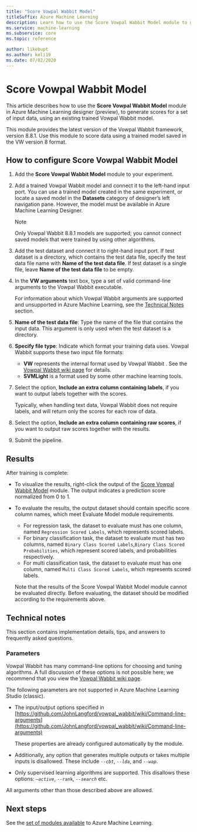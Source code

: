 ```yaml
---
title: "Score Vowpal Wabbit Model"
titleSuffix: Azure Machine Learning
description: Learn how to use the Score Vowpal Wabbit Model module to generate scores for a set of input data, using an existing trained Vowpal Wabbit model.  
ms.service: machine-learning
ms.subservice: core
ms.topic: reference

author: likebupt
ms.author: keli19
ms.date: 07/02/2020
---
```

# Score Vowpal Wabbit Model
This article describes how to use the **Score Vowpal Wabbit Model** module in Azure Machine Learning designer (preview), to generate scores for a set of input data, using an existing trained Vowpal Wabbit model.  

This module provides the latest version of the Vowpal Wabbit framework, version 8.8.1. Use this module to score data using a trained model saved in the VW version 8 format.  

## How to configure Score Vowpal Wabbit Model

1.  Add the **Score Vowpal Wabbit Model** module to your experiment.  
  
2.  Add a trained Vowpal Wabbit model and connect it to the left-hand input port. You can use a trained model created in the same experiment, or locate a saved model in the **Datasets** category of designer’s left navigation pane. However, the model must be available in Azure Machine Learning Designer.  
  
    > [!NOTE]
    > Only Vowpal Wabbit 8.8.1 models are supported; you cannot connect saved models that were trained by using other algorithms.
  
3.  Add the test dataset and connect it to right-hand input port. If test dataset is a directory, which contains the test data file, specify the test data file name with **Name of the test data file**. If test dataset is a single file, leave **Name of the test data file** to be empty.

4. In the **VW arguments** text box, type a set of valid command-line arguments to the Vowpal Wabbit executable.  

    For information about which Vowpal Wabbit arguments are supported and unsupported in Azure Machine Learning, see the [Technical Notes](#technical-notes) section.  

5.  **Name of the test data file**: Type the name of the file that contains the input data. This argument is only used when the test dataset is a directory.

6. **Specify file type**: Indicate which format your training data uses. Vowpal Wabbit supports these two input file formats:  

   - **VW** represents the internal format used by  Vowpal Wabbit . See the [Vowpal Wabbit wiki page](https://github.com/JohnLangford/vowpal_wabbit/wiki/Input-format) for details. 
   - **SVMLight** is a format used by some other machine learning tools. 

7. Select the option, **Include an extra column containing labels**, if you want to output labels together with the scores.  

   Typically, when handling text data, Vowpal Wabbit does not require labels, and will return only the scores for each row of data.  

8. Select the option, **Include an extra column containing raw scores**, if you want to output raw scores  together with the results.  

9. Submit the pipeline.

## Results

After training is complete:

+ To visualize the results, right-click the output of the [Score Vowpal Wabbit Model](score-vowpal-wabbit-version-model.md) module. The output indicates a prediction score normalized from 0 to 1. 

+ To evaluate the results, the output dataset should contain specific score column names, which meet Evaluate Model module requirements.

  + For regression task, the dataset to evaluate must has one column, named `Regression Scored Labels`, which represents scored labels.
  + For binary classification task, the dataset to evaluate must has two columns, named `Binary Class Scored Labels`,`Binary Class Scored Probabilities`, which represent scored labels, and probabilities respectively.
  + For multi classification task, the dataset to evaluate must has one column, named `Multi Class Scored Labels`, which represents scored labels.

  Note that the results of the Score Vowpal Wabbit Model module cannot be evaluated directly. Before evaluating, the dataset should be modified according to the requirements above.

##  Technical notes

This section contains implementation details, tips, and answers to frequently asked questions.

### Parameters

Vowpal Wabbit has many command-line options for choosing and tuning algorithms. A full discussion of these options is not possible here; we recommend that you view the [Vowpal Wabbit wiki page](https://github.com/JohnLangford/vowpal_wabbit/wiki/Command-line-arguments).  

The following parameters are not supported in Azure Machine Learning Studio (classic).  

-   The input/output options specified in [https://github.com/JohnLangford/vowpal_wabbit/wiki/Command-line-arguments](https://github.com/JohnLangford/vowpal_wabbit/wiki/Command-line-arguments)  
  
     These properties are already configured automatically by the module.  
  
-   Additionally, any option that generates multiple outputs or takes multiple inputs is disallowed. These include *`--cbt`*, *`--lda`*, and *`--wap`*.  
  
-   Only supervised learning algorithms are supported. This disallows these options: *`–active`*, `--rank`, *`--search`* etc.  

All arguments other than those described above are allowed.

## Next steps

See the [set of modules available](module-reference.md) to Azure Machine Learning. 